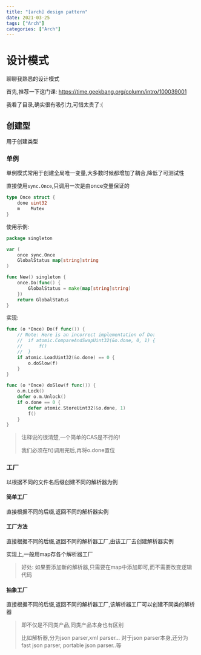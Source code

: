 ```yaml
---
title: "[arch] design pattern"
date: 2021-03-25
tags: ["Arch"]
categories: ["Arch"]
---
```


# 设计模式

聊聊我熟悉的设计模式

首先,推荐一下这门课: https://time.geekbang.org/column/intro/100039001

我看了目录,确实很有吸引力,可惜太贵了:(

## 创建型

用于创建类型

### 单例

单例模式常用于创建全局唯一变量,大多数时候都增加了耦合,降低了可测试性

直接使用`sync.Once`,只调用一次是由once变量保证的

```go
type Once struct {
	done uint32
	m    Mutex
}
```

使用示例:

```go
package singleton

var (
    once sync.Once
    GlobalStatus map[string]string
)

func New() singleton {
	once.Do(func() {
		GlobalStatus = make(map[string]string)
	})
	return GlobalStatus
}
```

实现:

```go
func (o *Once) Do(f func()) {
	// Note: Here is an incorrect implementation of Do:
	//	if atomic.CompareAndSwapUint32(&o.done, 0, 1) {
	//		f()
	//	}
	if atomic.LoadUint32(&o.done) == 0 {
		o.doSlow(f)
	}
}

func (o *Once) doSlow(f func()) {
	o.m.Lock()
	defer o.m.Unlock()
	if o.done == 0 {
		defer atomic.StoreUint32(&o.done, 1)
		f()
	}
}
```

> 注释说的很清楚,一个简单的CAS是不行的!
>
> 我们必须在f()调用完后,再将o.done置位

> 

### 工厂

以根据不同的文件名后缀创建不同的解析器为例

#### 简单工厂

直接根据不同的后缀,返回不同的解析器实例

#### 工厂方法

直接根据不同的后缀,返回不同的解析器工厂,由该工厂去创建解析器实例

实现上,一般用map存各个解析器工厂

> 好处: 如果要添加新的解析器,只需要在map中添加即可,而不需要改变逻辑代码

#### 抽象工厂

直接根据不同的后缀,返回不同的解析器工厂,该解析器工厂可以创建不同类的解析器

> 即不仅是不同类产品,同类产品本身也有区别
>
> 比如解析器,分为json parser,xml parser... 对于json parser本身,还分为fast json parser, portable json parser..等

